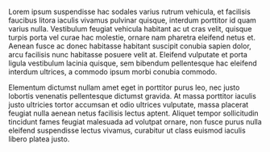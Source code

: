 Lorem ipsum suspendisse hac sodales varius rutrum vehicula, et facilisis faucibus litora iaculis vivamus pulvinar quisque, interdum porttitor id quam varius nulla. Vestibulum feugiat vehicula habitant ac ut cras velit, quisque turpis porta vel curae hac molestie, ornare nam pharetra eleifend netus et. Aenean fusce ac donec habitasse habitant suscipit conubia sapien dolor, arcu facilisis nunc habitasse posuere velit at. Eleifend vulputate et porta ligula vestibulum lacinia quisque, sem bibendum pellentesque hac eleifend interdum ultrices, a commodo ipsum morbi conubia commodo.

Elementum dictumst nullam amet eget in porttitor purus leo, nec justo lobortis venenatis pellentesque dictumst gravida. At massa porttitor iaculis justo ultricies tortor accumsan et odio ultrices vulputate, massa placerat feugiat nulla aenean netus facilisis lectus aptent. Aliquet tempor sollicitudin tincidunt fames feugiat malesuada ad volutpat ornare, non fusce purus nulla eleifend suspendisse lectus vivamus, curabitur ut class euismod iaculis libero platea justo.
